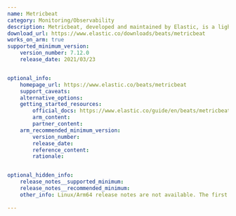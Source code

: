```yaml
---
name: Metricbeat
category: Monitoring/Observability
description: Metricbeat, developed and maintained by Elastic, is a lightweight shipper that collects and sends metrics from your systems and services. It helps monitor performance, utilization, and health metrics in real-time, aiding in proactive system management and troubleshooting.
download_url: https://www.elastic.co/downloads/beats/metricbeat
works_on_arm: true
supported_minimum_version:
    version_number: 7.12.0
    release_date: 2021/03/23


optional_info:
    homepage_url: https://www.elastic.co/beats/metricbeat
    support_caveats:
    alternative_options:
    getting_started_resources:
        official_docs: https://www.elastic.co/guide/en/beats/metricbeat/current/metricbeat-installation-configuration.html
        arm_content:
        partner_content:
    arm_recommended_minimum_version:
        version_number:
        release_date:
        reference_content:
        rationale:


optional_hidden_info:
    release_notes__supported_minimum:
    release_notes__recommended_minimum:
    other_info: Linux/Arm64 release notes are not available. The first Linux/Arm64 tar file is available in version v[7.12.0](https://artifacts.elastic.co/downloads/beats/metricbeat/metricbeat-7.12.0-linux-arm64.tar.gz).
  
---
```

